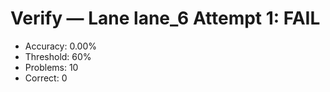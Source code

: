 # Verify — Lane lane_6 Attempt 1: FAIL

- Accuracy: 0.00%
- Threshold: 60%
- Problems: 10
- Correct: 0